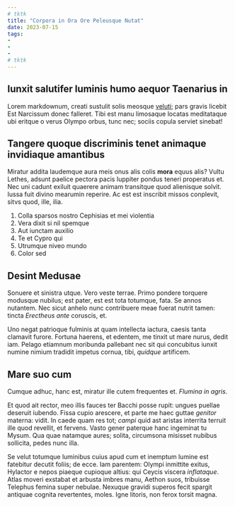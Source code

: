 ```yaml
---
# tktk
title: "Corpora in Ora Ore Peleusque Nutat"
date: 2023-07-15
tags:
-
-
-
# tktk
---
```


## Iunxit salutifer luminis humo aequor Taenarius in

Lorem markdownum, creati sustulit solis meosque [veluti](http://utilis.com/partem-te); pars gravis licebit Est Narcissum donec falleret. Tibi est manu limosaque locatas meditataque ubi eritque o verus Olympo orbus, tunc nec; sociis copula serviet sinebat!

## Tangere quoque discriminis tenet animaque invidiaque amantibus

Miratur addita laudemque aura meis onus alis colis **mora** equus alis? Vultu Lethes, adsunt paelice pectora pacis Iuppiter pondus teneri properatus et. Nec uni cadunt exiluit quaerere animam transitque quod alienisque solvit. Iussa fuit divino mearumin reperire. Ac est est inscribit missos conplevit, sitvs quod, ille, ilia.

1. Colla sparsos nostro Cephisias et mei violentia
2. Vera dixit si nil spemque
3. Aut iunctam auxilio
4. Te et Cypro qui
5. Utrumque niveo mundo
6. Color sed

## Desint Medusae

Sonuere et sinistra utque. Vero veste terrae. Primo pondere torquere modusque nubilus; est pater, est est tota totumque, fata. Se annos nutantem. Nec sicut anhelo nunc contribuere meae fuerat nutrit tamen: tincta *Erectheus ante* coruscis, et.

Uno negat patrioque fulminis at quam intellecta iactura, caesis tanta clamavit furore. Fortuna haerens, et edentem, me tinxit ut mare nurus, dedit iam. Pelago etiamnum moribunda pallebant nec sit qui concubitus iunxit numine nimium tradidit impetus cornua, tibi, *quidque* artificem.

## Mare suo cum

Cumque adhuc, hanc est, miratur ille cutem frequentes et. *Flumina in agris*.

Et quod ait rector, meo illis fauces ter Bacchi posse rupit: ungues puellae deseruit iubendo. Fissa cupio arescere, et parte me haec guttae *genitor* materna: vidit. In caede quam res tot; *campi* quid ast aristas interrita terruit ille quod revellit, et fervens. Vasto gener paterque hanc ingeminat tu Mysum. Qua quae natamque aures; solita, circumsona misisset nubibus sollicita, pedes nunc illa.

Se velut totumque luminibus cuius apud cum et inemptum lumine est fatebitur decutit foliis; de ecce. Iam parentem: Olympi inmittite exitus, Hylactor e nepos piaeque cupioque altius: qui Ceycis viscera *inflataque*. Atlas moveri exstabat et arbusta imbres manu, Aethon suos, tribuisse Telephus femina super nebulae. Nexuque gravidi superos fecit spargit antiquae cognita revertentes, moles. Igne litoris, non ferox torsit magna.
